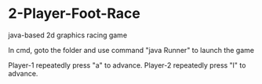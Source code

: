 # 2-Player-Foot-Race
java-based 2d graphics racing game

In cmd, goto the folder and use command "java Runner" to launch the game

Player-1 repeatedly press "a" to advance.
Player-2 repeatedly press "l" to advance.
